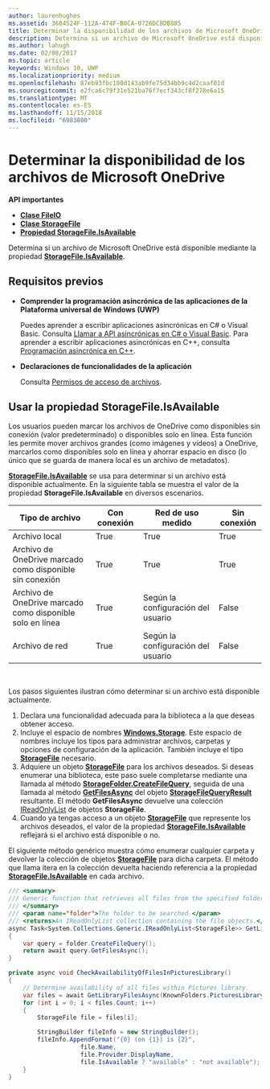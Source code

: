 ```yaml
---
author: laurenhughes
ms.assetid: 3604524F-112A-474F-B0CA-0726DC8DB885
title: Determinar la disponibilidad de los archivos de Microsoft OneDrive
description: Determina si un archivo de Microsoft OneDrive está disponible mediante la propiedad StorageFile.IsAvailable.
ms.author: lahugh
ms.date: 02/08/2017
ms.topic: article
keywords: Windows 10, UWP
ms.localizationpriority: medium
ms.openlocfilehash: 87eb93fbc100d143ab9fe75d34bb9c4d2caaf01d
ms.sourcegitcommit: e2fca6c79f31e521ba76f7ecf343cf8f278e6a15
ms.translationtype: MT
ms.contentlocale: es-ES
ms.lasthandoff: 11/15/2018
ms.locfileid: "6983800"
---
```

# <a name="determining-availability-of-microsoft-onedrive-files"></a>Determinar la disponibilidad de los archivos de Microsoft OneDrive


**API importantes**

-   [**Clase FileIO**](https://msdn.microsoft.com/library/windows/apps/Hh701440)
-   [**Clase StorageFile**](https://msdn.microsoft.com/library/windows/apps/BR227171)
-   [**Propiedad StorageFile.IsAvailable**](https://msdn.microsoft.com/library/windows/apps/windows.storage.storagefile.isavailable.aspx)

Determina si un archivo de Microsoft OneDrive está disponible mediante la propiedad [**StorageFile.IsAvailable**](https://msdn.microsoft.com/library/windows/apps/windows.storage.storagefile.isavailable.aspx).

## <a name="prerequisites"></a>Requisitos previos

-   **Comprender la programación asincrónica de las aplicaciones de la Plataforma universal de Windows (UWP)**

    Puedes aprender a escribir aplicaciones asincrónicas en C# o Visual Basic. Consulta [Llamar a API asincrónicas en C# o Visual Basic](https://msdn.microsoft.com/library/windows/apps/Mt187337). Para aprender a escribir aplicaciones asincrónicas en C++, consulta [Programación asincrónica en C++](https://msdn.microsoft.com/library/windows/apps/Mt187334).

-   **Declaraciones de funcionalidades de la aplicación**

    Consulta [Permisos de acceso de archivos](file-access-permissions.md).

## <a name="using-the-storagefileisavailable-property"></a>Usar la propiedad StorageFile.IsAvailable

Los usuarios pueden marcar los archivos de OneDrive como disponibles sin conexión (valor predeterminado) o disponibles solo en línea. Esta función les permite mover archivos grandes (como imágenes y vídeos) a OneDrive, marcarlos como disponibles solo en línea y ahorrar espacio en disco (lo único que se guarda de manera local es un archivo de metadatos).

[**StorageFile.IsAvailable**](https://msdn.microsoft.com/library/windows/apps/windows.storage.storagefile.isavailable.aspx) se usa para determinar si un archivo está disponible actualmente. En la siguiente tabla se muestra el valor de la propiedad **StorageFile.IsAvailable** en diversos escenarios.

| Tipo de archivo                              | Con conexión | Red de uso medido        | Sin conexión |
|-------------------------------------------|--------|------------------------|---------|
| Archivo local                                | True   | True                   | True    |
| Archivo de OneDrive marcado como disponible sin conexión | True   | True                   | True    |
| Archivo de OneDrive marcado como disponible solo en línea       | True   | Según la configuración del usuario | False   |
| Archivo de red                              | True   | Según la configuración del usuario | False   |

 

Los pasos siguientes ilustran cómo determinar si un archivo está disponible actualmente.

1.  Declara una funcionalidad adecuada para la biblioteca a la que deseas obtener acceso.
2.  Incluye el espacio de nombres [**Windows.Storage**](https://msdn.microsoft.com/library/windows/apps/BR227346). Este espacio de nombres incluye los tipos para administrar archivos, carpetas y opciones de configuración de la aplicación. También incluye el tipo [**StorageFile**](https://msdn.microsoft.com/library/windows/apps/BR227171) necesario.
3.  Adquiere un objeto [**StorageFile**](https://msdn.microsoft.com/library/windows/apps/BR227171) para los archivos deseados. Si deseas enumerar una biblioteca, este paso suele completarse mediante una llamada al método [**StorageFolder.CreateFileQuery**](https://msdn.microsoft.com/library/windows/apps/BR227252), seguida de una llamada al método [**GetFilesAsync**](https://msdn.microsoft.com/library/windows/apps/br227276.aspx) del objeto [**StorageFileQueryResult**](https://msdn.microsoft.com/library/windows/apps/BR208046) resultante. El método **GetFilesAsync** devuelve una colección [IReadOnlyList](http://go.microsoft.com/fwlink/p/?LinkId=324970) de objetos **StorageFile**.
4.  Cuando ya tengas acceso a un objeto [**StorageFile**](https://msdn.microsoft.com/library/windows/apps/BR227171) que represente los archivos deseados, el valor de la propiedad [**StorageFile.IsAvailable**](https://msdn.microsoft.com/library/windows/apps/windows.storage.storagefile.isavailable.aspx) reflejará si el archivo está disponible o no.

El siguiente método genérico muestra cómo enumerar cualquier carpeta y devolver la colección de objetos [**StorageFile**](https://msdn.microsoft.com/library/windows/apps/BR227171) para dicha carpeta. El método que llama itera en la colección devuelta haciendo referencia a la propiedad [**StorageFile.IsAvailable**](https://msdn.microsoft.com/library/windows/apps/windows.storage.storagefile.isavailable.aspx) en cada archivo.

```cs
/// <summary>
/// Generic function that retrieves all files from the specified folder.
/// </summary>
/// <param name="folder">The folder to be searched.</param>
/// <returns>An IReadOnlyList collection containing the file objects.</returns>
async Task<System.Collections.Generic.IReadOnlyList<StorageFile>> GetLibraryFilesAsync(StorageFolder folder)
{
    var query = folder.CreateFileQuery();
    return await query.GetFilesAsync();
}

private async void CheckAvailabilityOfFilesInPicturesLibrary()
{
    // Determine availability of all files within Pictures library.
    var files = await GetLibraryFilesAsync(KnownFolders.PicturesLibrary);
    for (int i = 0; i < files.Count; i++)
    {
        StorageFile file = files[i];

        StringBuilder fileInfo = new StringBuilder();
        fileInfo.AppendFormat("{0} (on {1}) is {2}",
                    file.Name,
                    file.Provider.DisplayName,
                    file.IsAvailable ? "available" : "not available");
    }
}
```
